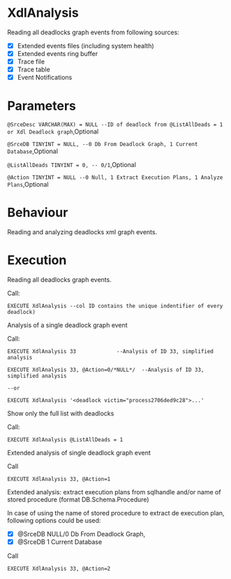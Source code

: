# XdlAnalysis

Reading all deadlocks graph events from following sources: 
- [x] Extended events files (including system health)
- [x] Extended events ring buffer
- [x] Trace file
- [x] Trace table
- [x] Event Notifications
	
# Parameters	

`@SrceDesc VARCHAR(MAX) = NULL --ID of deadlock from @ListAllDeads = 1 or Xdl Deadlock graph`,Optional

`@SrceDB TINYINT = NULL, --0 Db From Deadlock Graph, 1 Current Database`,Optional

`@ListAllDeads TINYINT = 0, -- 0/1`,Optional

`@Action TINYINT = NULL --0 Null, 1 Extract Execution Plans, 1 Analyze Plans`,Optional

# Behaviour
   
Reading and analyzing deadlocks xml graph events.

# Execution

Reading all deadlocks graph events. 

Call: 

`EXECUTE XdlAnalysis --col ID contains the unique indentifier of every deadlock)`

Analysis of a single deadlock graph event   
                              
Call:   

`EXECUTE XdlAnalysis 33				--Analysis of ID 33, simplified analysis`

`EXECUTE XdlAnalysis 33, @Action=0/*NULL*/	--Analysis of ID 33, simplified analysis`

`--or`

`EXECUTE XdlAnalysis '<deadlock victim="process2706ded9c28">...'`

Show only the full list with deadlocks

Call:

`EXECUTE XdlAnalysis @ListAllDeads = 1`
        
Extended analysis of single deadlock graph event

Call

`EXECUTE XdlAnalysis 33, @Action=1`    

Extended analysis: extract execution plans from sqlhandle and/or name of stored procedure (format DB.Schema.Procedure)

In case of using the name of stored procedure to extract de execution plan, following options could be used: 
- [x] @SrceDB NULL/0 Db From Deadlock Graph, 
- [x] @SrceDB 1 Current Database 

Call

`EXECUTE XdlAnalysis 33, @Action=2`    
